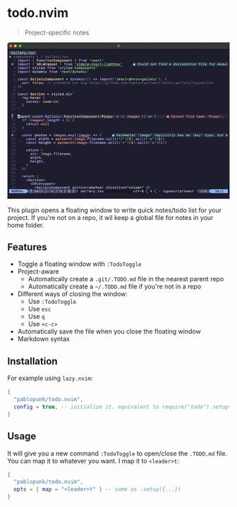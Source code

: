 # todo.nvim

> Project-specific notes

![screencast](./screencast.gif)

This plugin opens a floating window to write quick notes/todo list for your project.
If you're not on a repo, it wil keep a global file for notes in your home folder.


## Features

- Toggle a floating window with `:TodoToggle`
- Project-aware
  - Automatically create a `.git/.TODO.md` file in the nearest parent repo
  - Automatically create a `~/.TODO.md` file if you're not in a repo
- Different ways of closing the window:
  - Use `:TodoToggle`
  - Use `esc`
  - Use `q`
  - Use `<c-c>`
- Automatically save the file when you close the floating window
- Markdown syntax


## Installation

For example using `lazy.nvim`:

```lua
{
  "pablopunk/todo.nvim",
  config = true, -- initialize it. equivalent to require("todo").setup() in lazy.vim
}
```


## Usage

It will give you a new command `:TodoToggle` to open/close the `.TODO.md` file. You can map it to whatever you want. I map it to `<leader>t`:

```lua
{
  "pablopunk/todo.nvim",
  opts = { map = "<leader>t" } -- same as .setup({...})
}
```


